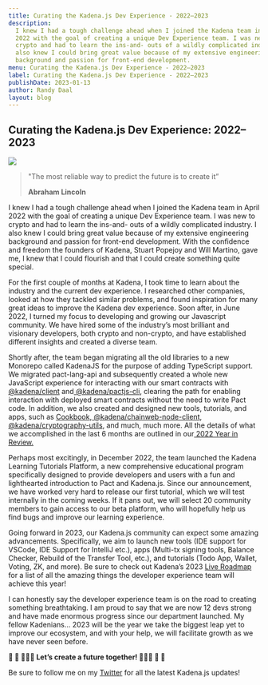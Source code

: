 ```yaml
---
title: Curating the Kadena.js Dev Experience - 2022–2023
description:
  I knew I had a tough challenge ahead when I joined the Kadena team in April
  2022 with the goal of creating a unique Dev Experience team. I was new to
  crypto and had to learn the ins-and- outs of a wildly complicated industry. I
  also knew I could bring great value because of my extensive engineering
  background and passion for front-end development.
menu: Curating the Kadena.js Dev Experience - 2022–2023
label: Curating the Kadena.js Dev Experience - 2022–2023
publishDate: 2023-01-13
author: Randy Daal
layout: blog
---
```


## Curating the Kadena.js Dev Experience: 2022–2023

![](/assets/blog/1_gg9ye2dLsWtNjIbG_DfFlA.webp)

> "The most reliable way to predict the future is to create it”
>
> **Abraham Lincoln**

I knew I had a tough challenge ahead when I joined the Kadena team in April 2022
with the goal of creating a unique Dev Experience team. I was new to crypto and
had to learn the ins-and- outs of a wildly complicated industry. I also knew I
could bring great value because of my extensive engineering background and
passion for front-end development. With the confidence and freedom the founders
of Kadena, Stuart Popejoy and Will Martino, gave me, I knew that I could
flourish and that I could create something quite special.

For the first couple of months at Kadena, I took time to learn about the
industry and the current dev experience. I researched other companies, looked at
how they tackled similar problems, and found inspiration for many great ideas to
improve the Kadena dev experience. Soon after, in June 2022, I turned my focus
to developing and growing our Javascript community. We have hired some of the
industry’s most brilliant and visionary developers, both crypto and non-crypto,
and have established different insights and created a diverse team.

Shortly after, the team began migrating all the old libraries to a new Monorepo
called KadenaJS for the purpose of adding TypeScript support. We migrated
pact-lang-api and subsequently created a whole new JavaScript experience for
interacting with our smart contracts with
[@kadena/client](https://github.com/kadena-community/kadena.js/tree/master/packages/libs/client#kadenajs---client)
and[ @kadena/pactjs-cli](https://github.com/kadena-community/kadena.js/tree/master/packages/tools/pactjs-cli),
clearing the path for enabling interaction with deployed smart contracts without
the need to write Pact code. In addition, we also created and designed new
tools, tutorials, and apps, such as
[Cookbook](https://github.com/kadena-community/kadena.js/tree/master/packages/tools/cookbook),[ @kadena/chainweb-node-client](https://github.com/kadena-community/kadena.js/tree/master/packages/libs/chainweb-node-client),
[@kadena/cryptography-utils](https://github.com/kadena-community/kadena.js/tree/master/packages/libs/cryptography-utils),
and much, much more. All the details of what we accomplished in the last 6
months are outlined in
our[ 2022 Year in Review.](../2022/kadena-2022-year-in-review-2022-12-22)

Perhaps most excitingly, in December 2022, the team launched the Kadena Learning
Tutorials Platform, a new comprehensive educational program specifically
designed to provide developers and users with a fun and lighthearted
introduction to Pact and Kadena.js. Since our announcement, we have worked very
hard to release our first tutorial, which we will test internally in the coming
weeks. If it pans out, we will select 20 community members to gain access to our
beta platform, who will hopefully help us find bugs and improve our learning
experience.

Going forward in 2023, our Kadena.js community can expect some amazing
advancements. Specifically, we aim to launch new tools (IDE support for VSCode,
IDE Support for IntelliJ etc.), apps (Multi-tx signing tools, Balance Checker,
Rebuild of the Transfer Tool, etc.), and tutorials (Todo App, Wallet, Voting,
ZK, and more). Be sure to check out Kadena’s 2023
[Live Roadmap](https://kadena.io/roadmap/) for a list of all the amazing things
the developer experience team will achieve this year!

I can honestly say the developer experience team is on the road to creating
something breathtaking. I am proud to say that we are now 12 devs strong and
have made enormous progress since our department launched. My fellow Kadenians…
2023 will be the year we take the biggest leap yet to improve our ecosystem, and
with your help, we will facilitate growth as we have never seen before.

**🚀 🚀 🧑🏾‍🚀 Let’s create a future together! 👩🏻‍🚀 🚀 🚀**

Be sure to follow me on my [Twitter](http://@Randynamic_4) for all the latest
Kadena.js updates!
